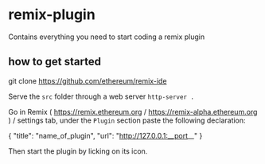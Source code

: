 # remix-plugin
Contains everything you need to start coding a remix plugin

## how to get started

git clone https://github.com/ethereum/remix-ide

Serve the `src` folder through a web server `http-server .`

Go in Remix ( https://remix.ethereum.org / https://remix-alpha.ethereum.org ) / settings tab, under the `Plugin` section paste the following declaration:

{
    "title": "name_of_plugin",
    "url": "http://127.0.0.1:__port__"
}

Then start the plugin by licking on its icon.
